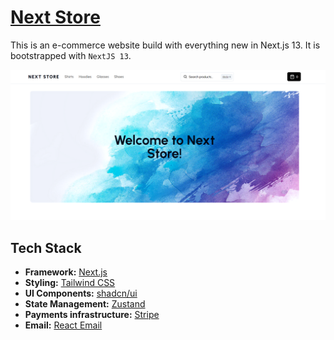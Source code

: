 # [Next Store](https://next-store-asmraihan.vercel.app)

This is an e-commerce website  build with everything new in Next.js 13. It is bootstrapped with `NextJS 13`.

[![Next Store](./public/images/screenshot/website.png)](https://next-store-asmraihan.vercel.app)


## Tech Stack

- **Framework:** [Next.js](https://nextjs.org)
- **Styling:** [Tailwind CSS](https://tailwindcss.com)
- **UI Components:** [shadcn/ui](https://ui.shadcn.com)
- **State Management:** [Zustand](https://zustand-demo.pmnd.rs)
- **Payments infrastructure:** [Stripe](https://stripe.com)
- **Email:** [React Email](https://react.email)
